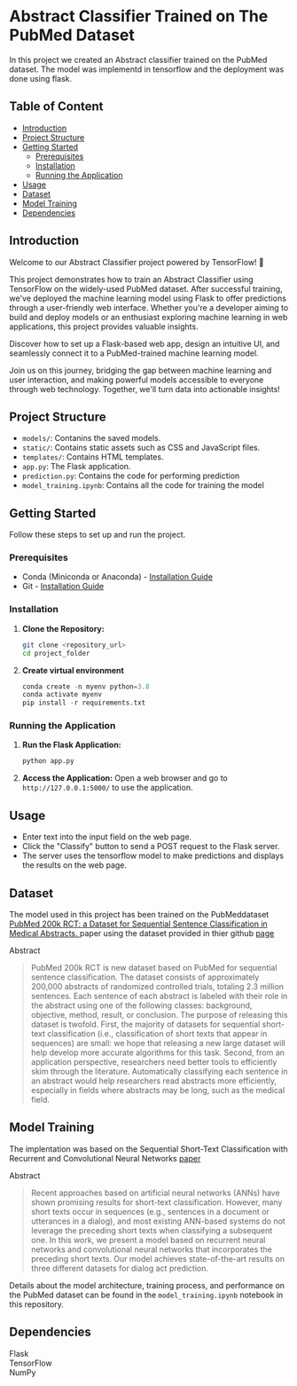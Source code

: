 # Abstract Classifier Trained on The PubMed Dataset

In this project we created an Abstract classifier trained on the PubMed dataset. The model was implementd in tensorflow and the deployment was done using flask. 

## Table of Content
- [Introduction](#introduction)
- [Project Structure](#project-structure)
- [Getting Started](#getting-started)
  - [Prerequisites](#prerequisites)
  - [Installation](#installation)
  - [Running the Application](#running-the-application)
- [Usage](#usage)
- [Dataset](#dataset)
- [Model Training](#model-training)
- [Dependencies](#dependencies)


## Introduction
Welcome to our Abstract Classifier project powered by TensorFlow! 🚀

This project demonstrates how to train an Abstract Classifier using TensorFlow on the widely-used PubMed dataset. After successful training, we've deployed the machine learning model using Flask to offer predictions through a user-friendly web interface. Whether you're a developer aiming to build and deploy models or an enthusiast exploring machine learning in web applications, this project provides valuable insights.

Discover how to set up a Flask-based web app, design an intuitive UI, and seamlessly connect it to a PubMed-trained machine learning model.

Join us on this journey, bridging the gap between machine learning and user interaction, and making powerful models accessible to everyone through web technology. Together, we'll turn data into actionable insights!



## Project Structure
- `models/`: Contanins the saved models.
- `static/`: Contains static assets such as CSS and JavaScript files.
- `templates/`: Contains HTML templates.
- `app.py`: The Flask application.
- `prediction.py`: Contains the code for performing prediction
- `model_training.ipynb`: Contains all the code for training the model


## Getting Started

Follow these steps to set up and run the project.

### Prerequisites

- Conda (Miniconda or Anaconda) - [Installation Guide](https://docs.conda.io/projects/conda/en/latest/user-guide/install/index.html)
- Git - [Installation Guide](https://git-scm.com/book/en/v2/Getting-Started-Installing-Git)

### Installation

1. **Clone the Repository:**

   ```bash
   git clone <repository_url>
   cd project_folder
2. **Create virtual environment**
    ```python
    conda create -n myenv python=3.8
    conda activate myenv
    pip install -r requirements.txt
### Running the Application
1. **Run the Flask Application:**
    ```bash
    python app.py
2. **Access the Application:**
Open a web browser and go to `http://127.0.0.1:5000/` to use the application.

## Usage
- Enter text into the input field on the web page.
- Click the "Classify" button to send a POST request to the Flask server.
- The server uses the tensorflow model to make predictions and displays the results on the web page.


## Dataset
The model used in this project has been trained on the PubMeddataset [PubMed 200k RCT: a Dataset for Sequential Sentence Classification in Medical Abstracts. ](https://arxiv.org/pdf/1710.06071.pdf)
paper using the dataset provided in thier github [page](https://github.com/Franck-Dernoncourt/pubmed-rct)

Abstract
> PubMed 200k RCT is new dataset based on PubMed for sequential sentence classification. The dataset consists of approximately 200,000 abstracts of randomized controlled trials, totaling 2.3 million sentences. Each sentence of each abstract is labeled with their role in the abstract using one of the following classes: background, objective, method, result, or conclusion. The purpose of releasing this dataset is twofold. First, the majority of datasets for sequential short-text classification (i.e., classification of short texts that appear in sequences) are small: we hope that releasing a new large dataset will help develop more accurate algorithms for this task. Second, from an application perspective, researchers need better tools to efficiently skim through the literature. Automatically classifying each sentence in an abstract would help researchers read abstracts more efficiently, especially in fields where abstracts may be long, such as the medical field.

## Model Training

The implentation was based on the Sequential Short-Text Classification with Recurrent and Convolutional Neural Networks [paper](https://arxiv.org/abs/1603.03827)

Abstract
> Recent approaches based on artificial neural networks (ANNs) have shown promising results for short-text classification. However, many short texts occur in sequences (e.g., sentences in a document or utterances in a dialog), and most existing ANN-based systems do not leverage the preceding short texts when classifying a subsequent one. In this work, we present a model based on recurrent neural networks and convolutional neural networks that incorporates the preceding short texts. Our model achieves state-of-the-art results on three different datasets for dialog act prediction.

Details about the model architecture, training process, and performance on the PubMed dataset can be found in the `model_training.ipynb` notebook in this repository.

## Dependencies 
Flask <br>
TensorFlow <br>
NumPy <br>


